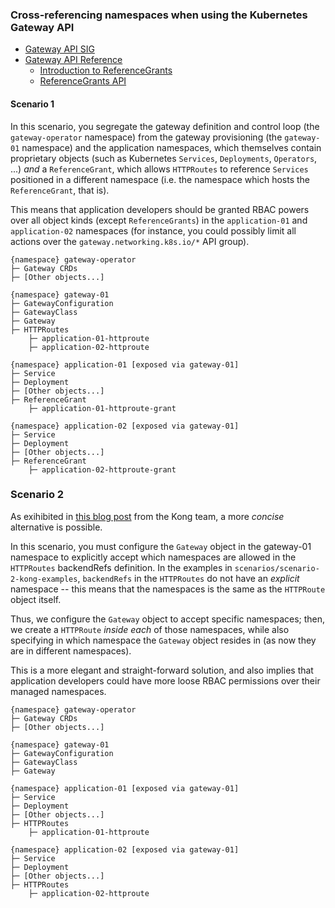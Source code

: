 ### Cross-referencing namespaces when using the Kubernetes Gateway API

- [Gateway API SIG](https://gateway-api.sigs.k8s.io/)
- [Gateway API Reference](https://gateway-api.sigs.k8s.io/api-types/gateway/)
    - [Introduction to ReferenceGrants](https://gateway-api.sigs.k8s.io/api-types/referencegrant/)
    - [ReferenceGrants API](https://gateway-api.sigs.k8s.io/reference/spec/#gateway.networking.k8s.io/v1alpha2.ReferenceGrant)


#### Scenario 1

In this scenario, you segregate the gateway definition and control loop (the `gateway-operator` namespace) from the gateway provisioning (the `gateway-01` namespace) and the application namespaces, which themselves contain proprietary objects (such as Kubernetes `Services`, `Deployments`, `Operators`, ...) *and* a `ReferenceGrant`, which allows `HTTPRoutes` to reference `Services` positioned in a different namespace (i.e. the namespace which hosts the `ReferenceGrant`, that is). 

This means that application developers should be granted RBAC powers over all object kinds (except `ReferenceGrants`) in the `application-01` and `application-02` namespaces (for instance, you could possibly limit all actions over the `gateway.networking.k8s.io/*` API group).

```
{namespace} gateway-operator
├─ Gateway CRDs
├─ [Other objects...]

{namespace} gateway-01
├─ GatewayConfiguration
├─ GatewayClass
├─ Gateway
├─ HTTPRoutes
    ├─ application-01-httproute
    ├─ application-02-httproute

{namespace} application-01 [exposed via gateway-01]
├─ Service
├─ Deployment
├─ [Other objects...]
├─ ReferenceGrant
    ├─ application-01-httproute-grant

{namespace} application-02 [exposed via gateway-01]
├─ Service
├─ Deployment
├─ [Other objects...]
├─ ReferenceGrant
    ├─ application-02-httproute-grant

```

### Scenario 2

As exihibited in [this blog post](https://konghq.com/blog/engineering/sending-traffic-across-namespaces-with-gateway-api) from the Kong team, a more *concise* alternative is possible. 

In this scenario, you must configure the `Gateway` object in the gateway-01 namespace to explicitly accept which namespaces are allowed in the `HTTPRoutes` backendRefs definition. In the examples in `scenarios/scenario-2-kong-examples`, `backendRefs` in the `HTTPRoutes` do not have an *explicit* namespace -- this means that the namespaces is the same as the `HTTPRoute` object itself.

Thus, we configure the `Gateway` object to accept specific namespaces; then, we create a `HTTPRoute` *inside each* of those namespaces, while also specifying in which namespace the `Gateway` object resides in (as now they are in different namespaces).

This is a more elegant and straight-forward solution, and also implies that application developers could have more loose RBAC permissions over their managed namespaces.

```
{namespace} gateway-operator
├─ Gateway CRDs
├─ [Other objects...]

{namespace} gateway-01
├─ GatewayConfiguration
├─ GatewayClass
├─ Gateway

{namespace} application-01 [exposed via gateway-01]
├─ Service
├─ Deployment
├─ [Other objects...]
├─ HTTPRoutes
    ├─ application-01-httproute

{namespace} application-02 [exposed via gateway-01]
├─ Service
├─ Deployment
├─ [Other objects...]
├─ HTTPRoutes
    ├─ application-02-httproute

```